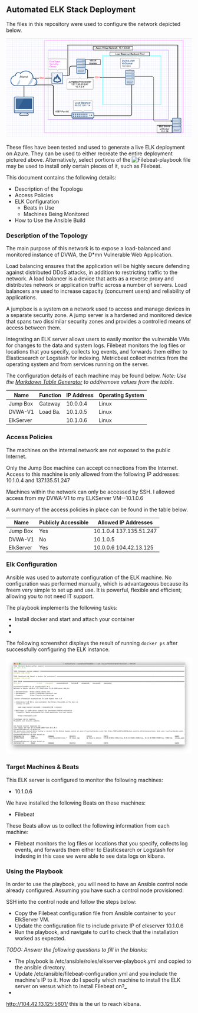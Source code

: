 ## Automated ELK Stack Deployment

The files in this repository were used to configure the network depicted below.

![Diagram](https://github.com/mlinarte25/ELK-Project/blob/master/Images/Screen%20Shot%202020-04-21%20at%209.40.15%20PM.png)

These files have been tested and used to generate a live ELK deployment on Azure. They can be used to either recreate the entire deployment pictured above. Alternatively, select portions of the ![Filebeat-playbook](https://github.com/mlinarte25/ELK-Project/blob/master/filebeat-playbook.yml) file may be used to install only certain pieces of it, such as Filebeat.


This document contains the following details:
- Description of the Topologu
- Access Policies
- ELK Configuration
  - Beats in Use
  - Machines Being Monitored
- How to Use the Ansible Build


### Description of the Topology

The main purpose of this network is to expose a load-balanced and monitored instance of DVWA, the D*mn Vulnerable Web Application.

Load balancing ensures that the application will be highly secure defending against distributed DDoS attacks, in addition to restricting traffic to the network.
A load balancer is a device that acts as a reverse proxy and distributes network or application traffic across a number of servers. Load balancers are used to increase capacity (concurrent users) and reliability of applications.

A jumpbox is a system on a network used to access and manage devices in a separate security zone. A jump server is a hardened and monitored device that spans two dissimilar security zones and provides a controlled means of access between them.

Integrating an ELK server allows users to easily monitor the vulnerable VMs for changes to the data and system logs.
Filebeat monitors the log files or locations that you specify, collects log events, and forwards them either to Elasticsearch or Logstash for indexing.
Metricbeat collect metrics from the operating system and from services running on the server.

The configuration details of each machine may be found below.
_Note: Use the [Markdown Table Generator](http://www.tablesgenerator.com/markdown_tables) to add/remove values from the table_.

| Name     | Function | IP Address | Operating System |
|----------|----------|------------|------------------|
| Jump Box | Gateway  | 10.0.0.4   | Linux            |
| DVWA-V1  | Load Ba. | 10.1.0.5   | Linux            |
| ElkServer|          | 10.1.0.6   | Linux            |

### Access Policies

The machines on the internal network are not exposed to the public Internet. 

Only the Jump Box machine can accept connections from the Internet. Access to this machine is only allowed from the following IP addresses: 10.1.0.4 and 137.135.51.247

Machines within the network can only be accessed by SSH.
I allowed access from my DVWA-V1 to my ELKServer VM--10.1.0.6

A summary of the access policies in place can be found in the table below.

| Name     | Publicly Accessible | Allowed IP Addresses  |
|----------|---------------------|-----------------------|
| Jump Box | Yes                 |10.1.0.4 137.135.51.247|    
| DVWA-V1  | No                  |10.1.0.5               |
|ElkServer | Yes                 |10.0.0.6 104.42.13.125 |

### Elk Configuration

Ansible was used to automate configuration of the ELK machine. No configuration was performed manually, which is advantageous because its freem very simple to set up and use. It is powerful, flexible and efficient; allowing you to not need IT support.

The playbook implements the following tasks:
- Install docker and start and attach your container
- 
- 

The following screenshot displays the result of running `docker ps` after successfully configuring the ELK instance.

![docker ps](https://github.com/mlinarte25/ELK-Project/blob/master/Images/Docker%20ps.png)

### Target Machines & Beats
This ELK server is configured to monitor the following machines:
- 10.1.0.6

We have installed the following Beats on these machines:
- Filebeat

These Beats allow us to collect the following information from each machine:
- Filebeat monitors the log files or locations that you specify, collects log events, and forwards them either to Elasticsearch or Logstash for indexing in this case we were able to see data logs on kibana.

### Using the Playbook
In order to use the playbook, you will need to have an Ansible control node already configured. Assuming you have such a control node provisioned: 

SSH into the control node and follow the steps below:
- Copy the Filebeat configuration file from Ansible container to your ElkServer VM.
- Update the configuration file to include private IP of elkserver 10.1.0.6
- Run the playbook, and navigate to curl to check that the installation worked as expected.

_TODO: Answer the following questions to fill in the blanks:_
- The playbook is /etc/ansible/roles/elkserver-playbook.yml and copied to the ansible directory.
- Update /etc/ansible/filebeat-configuration.yml and you include the machine's IP to it.
How do I specify which machine to install the ELK server on versus which to install Filebeat on?_
- 
http://104.42.13.125:5601/ this is the url to reach kibana.
